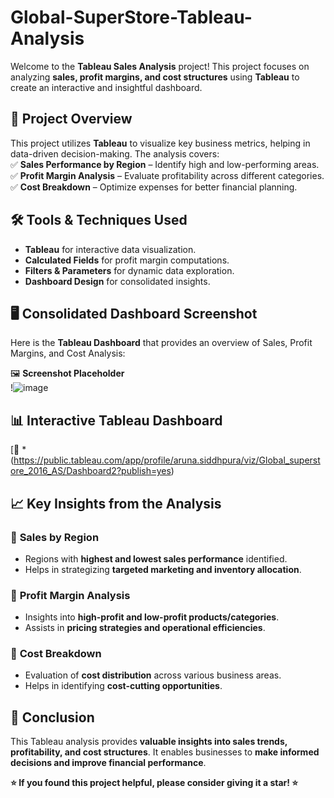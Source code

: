 # Global-SuperStore-Tableau-Analysis

Welcome to the **Tableau Sales Analysis** project! This project focuses on analyzing **sales, profit margins, and cost structures** using **Tableau** to create an interactive and insightful dashboard.  

## 🚀 Project Overview  
This project utilizes **Tableau** to visualize key business metrics, helping in data-driven decision-making. The analysis covers:  
✅ **Sales Performance by Region** – Identify high and low-performing areas.  
✅ **Profit Margin Analysis** – Evaluate profitability across different categories.  
✅ **Cost Breakdown** – Optimize expenses for better financial planning.  

## 🛠️ Tools & Techniques Used  
- **Tableau** for interactive data visualization.  
- **Calculated Fields** for profit margin computations.  
- **Filters & Parameters** for dynamic data exploration.  
- **Dashboard Design** for consolidated insights.  

## 🖥️ Consolidated Dashboard Screenshot  
Here is the **Tableau Dashboard** that provides an overview of Sales, Profit Margins, and Cost Analysis:  

🖼️ **Screenshot Placeholder**  
!![image](https://github.com/user-attachments/assets/c1af82a6-4c47-4586-8e4d-90e81caca4b7)

## 📊 Interactive Tableau Dashboard  
[🔗 *(https://public.tableau.com/app/profile/aruna.siddhpura/viz/Global_superstore_2016_AS/Dashboard2?publish=yes)

## 📈 Key Insights from the Analysis  
### 🔹 **Sales by Region**  
- Regions with **highest and lowest sales performance** identified.  
- Helps in strategizing **targeted marketing and inventory allocation**.  

### 🔹 **Profit Margin Analysis**  
- Insights into **high-profit and low-profit products/categories**.  
- Assists in **pricing strategies and operational efficiencies**.  

### 🔹 **Cost Breakdown**  
- Evaluation of **cost distribution** across various business areas.  
- Helps in identifying **cost-cutting opportunities**.  

## 📌 Conclusion  
This Tableau analysis provides **valuable insights into sales trends, profitability, and cost structures**. It enables businesses to **make informed decisions and improve financial performance**.  

**⭐ If you found this project helpful, please consider giving it a star! ⭐**  
